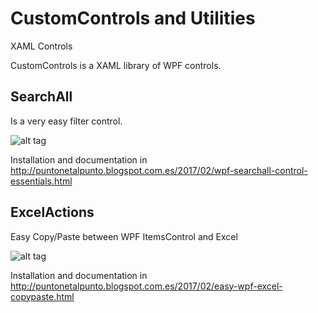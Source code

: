 # CustomControls and Utilities
XAML Controls

CustomControls is a XAML library of WPF controls.

## SearchAll

Is a very easy filter control.

![alt tag](https://1.bp.blogspot.com/-09lxTGxnGWQ/WJoyrXLD1iI/AAAAAAAAI24/7a-iFNi501czAxGHOSVS_CFiaNnNMAwoQCK4B/s1600/SearchAllFlash1.gif)

Installation and documentation in http://puntonetalpunto.blogspot.com.es/2017/02/wpf-searchall-control-essentials.html


## ExcelActions

Easy Copy/Paste between WPF ItemsControl and Excel

![alt tag](https://1.bp.blogspot.com/-Q-sE9OOe0KI/WK4aCYQjCWI/AAAAAAAAJAs/b-2tqiDhY100SO8a3iMFQjaH7VSyLAQ3ACK4B/s1600/WPFEasyCopyPasteDestello_low4.gif)

Installation and documentation in http://puntonetalpunto.blogspot.com.es/2017/02/easy-wpf-excel-copypaste.html
